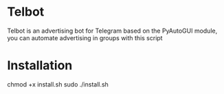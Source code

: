 # Telbot
Telbot is an advertising bot for Telegram based on the PyAutoGUI module, you can automate advertising in groups with this script

# Installation
chmod +x install.sh
sudo ./install.sh


